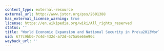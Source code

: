 ```yaml
---
content_type: external-resource
external_url: http://www.jstor.org/pss/2601388
has_external_license_warning: true
license: https://en.wikipedia.org/wiki/All_rights_reserved
status: ''
title: "World Economic Expansion and National Security in Pre\u2013World War I Europe"
uid: 677c9bb6-7c4d-432d-a72d-675a6e66e90c
wayback_url: ''
---
```

